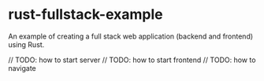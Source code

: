 # rust-fullstack-example 

An example of creating a full stack web application (backend and frontend) using Rust.

// TODO: how to start server
// TODO: how to start frontend
// TODO: how to navigate
